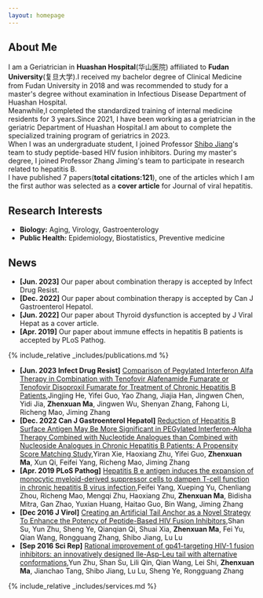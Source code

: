 ```yaml
---
layout: homepage
---
```


## About Me

I am a Geriatrician in **Huashan Hospital**(华山医院) affiliated to **Fudan University**(复旦大学).I received my bachelor degree of Clinical Medicine from Fudan University in 2018 and was recommended to study for a master's degree without examination in Infectious Disease Department of Huashan Hospital.  
Meanwhile,I completed the standardized training of internal medicine residents for 3 years.Since 2021, I have been working as a geriatrician in the geriatric Department of Huashan Hospital.I am about to complete the specialized training program of geriatrics in 2023.  
When I was an undergraduate student, I joined Professor [Shibo Jiang](https://scholar.google.com.hk/citations?user=5GMHISsAAAAJ)'s team to study peptide-based HIV fusion inhibitors. During my master's degree, I joined Professor Zhang Jiming's team to participate in research related to hepatitis B.  
I have published 7 papers(**total citations:121**), one of the articles which I am the first author was selected as a **cover article** for Journal of viral hepatitis.

## Research Interests

- **Biology:** Aging, Virology, Gastroenterology
- **Public Health:** Epidemiology, Biostatistics, Preventive medicine

## News

- **[Jun. 2023]** Our paper about combination therapy is accepted by Infect Drug Resist.
- **[Dec. 2022]** Our paper about combination therapy is accepted by Can J Gastroenterol Hepatol.
- **[Jun. 2022]** Our paper about Thyroid dysfunction is accepted by J Viral Hepat as a cover article.
- **[Apr. 2019]** Our paper about immune effects in hepatitis B patients is accepted by PLoS Pathog.

{% include_relative _includes/publications.md %}
- **[Jun. 2023 Infect Drug Resist]** [Comparison of Pegylated Interferon Alfa Therapy in Combination with Tenofovir Alafenamide Fumarate or Tenofovir Disoproxil Fumarate for Treatment of Chronic Hepatitis B Patients](https://pubmed.ncbi.nlm.nih.gov/37361938),Jingjing He, Yifei Guo, Yao Zhang, Jiajia Han, Jingwen Chen, Yidi Jia, **Zhenxuan Ma**, Jingwen Wu, Shenyan Zhang, Fahong Li, Richeng Mao, Jiming Zhang
- **[Dec. 2022 Can J Gastroenterol Hepatol]** [Reduction of Hepatitis B Surface Antigen May Be More Significant in PEGylated Interferon-Alpha Therapy Combined with Nucleotide Analogues than Combined with Nucleoside Analogues in Chronic Hepatitis B Patients: A Propensity Score Matching Study](https://pubmed.ncbi.nlm.nih.gov/36531834),Yiran Xie, Haoxiang Zhu, Yifei Guo, **Zhenxuan Ma**, Xun Qi, Feifei Yang, Richeng Mao, Jiming Zhang
- **[Apr. 2019 PLoS Pathog]** [Hepatitis B e antigen induces the expansion of monocytic myeloid-derived suppressor cells to dampen T-cell function in chronic hepatitis B virus infection](https://pubmed.ncbi.nlm.nih.gov/30998767),Feifei Yang, Xueping Yu, Chenliang Zhou, Richeng Mao, Mengqi Zhu, Haoxiang Zhu, **Zhenxuan Ma**, Bidisha Mitra, Gan Zhao, Yuxian Huang, Haitao Guo, Bin Wang, Jiming Zhang
- **[Dec 2016 J Virol]** [Creating an Artificial Tail Anchor as a Novel Strategy To Enhance the Potency of Peptide-Based HIV Fusion Inhibitors](https://pubmed.ncbi.nlm.nih.gov/27795416),Shan Su, Yun Zhu, Sheng Ye, Qianqian Qi, Shuai Xia, **Zhenxuan Ma**, Fei Yu, Qian Wang, Rongguang Zhang, Shibo Jiang, Lu Lu
- **[Sep 2016 Sci Rep]** [Rational improvement of gp41-targeting HIV-1 fusion inhibitors: an innovatively designed Ile-Asp-Leu tail with alternative conformations](https://pubmed.ncbi.nlm.nih.gov/27666394/),Yun Zhu, Shan Su, Lili Qin, Qian Wang, Lei Shi, **Zhenxuan Ma**, Jianchao Tang, Shibo Jiang, Lu Lu, Sheng Ye, Rongguang Zhang

{% include_relative _includes/services.md %}

